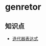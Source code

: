 # genretor

## 知识点
* [迭代器表达式](https://docs.python.org/3/tutorial/classes.html#generator-expressions) 